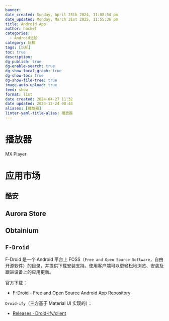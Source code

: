 ```yaml
---
banner: 
date_created: Sunday, April 28th 2024, 11:08:54 pm
date_updated: Monday, March 31st 2025, 11:55:36 pm
title: Android App
author: hacket
categories:
  - Android进阶
category: 玩机
tags: [玩机]
toc: true
description: 
dg-publish: true
dg-enable-search: true
dg-show-local-graph: true
dg-show-toc: true
dg-show-file-tree: true
image-auto-upload: true
feed: show
format: list
date created: 2024-04-27 11:32
date updated: 2024-12-24 00:44
aliases: [播放器]
linter-yaml-title-alias: 播放器
---
```


# 播放器

MX Player

# 应用市场

## 酷安

## Aurora Store

## Obtainium

## `F-Droid`

F-Droid 是一个 Android 平台上 FOSS（`Free and Open Source Software`，自由开源软件）的目录，并提供下载安装支持。使用客户端可以更轻松地浏览、安装及跟进设备上的应用更新。

官方下载：

- [F-Droid - Free and Open Source Android App Repository](https://f-droid.org/)

`Droid-ify`（三方基于 Material UI 实现的）：

- [Releases · Droid-ify/client](https://github.com/Droid-ify/client/releases)
